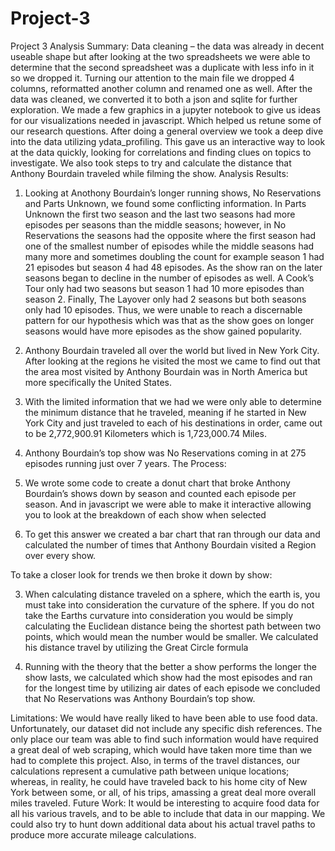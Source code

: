 # Project-3
Project 3
Analysis Summary:
Data cleaning – the data was already in decent useable shape but after looking at the two spreadsheets
we were able to determine that the second spreadsheet was a duplicate with less info in it so we
dropped it. Turning our attention to the main file we dropped 4 columns, reformatted another column
and renamed one as well.
After the data was cleaned, we converted it to both a json and sqlite for further exploration. We made a
few graphics in a jupyter notebook to give us ideas for our visualizations needed in javascript. Which
helped us retune some of our research questions. After doing a general overview we took a deep dive
into the data utilizing ydata_profiling. This gave us an interactive way to look at the data quickly, looking
for correlations and finding clues on topics to investigate. We also took steps to try and calculate the
distance that Anthony Bourdain traveled while filming the show.
Analysis Results:
1. Looking at Anothony Bourdain’s longer running shows, No Reservations and Parts Unknown, we
found some conflicting information. In Parts Unknown the first two season and the last two
seasons had more episodes per seasons than the middle seasons; however, in No Reservations
the seasons had the opposite where the first season had one of the smallest number of episodes
while the middle seasons had many more and sometimes doubling the count for example
season 1 had 21 episodes but season 4 had 48 episodes. As the show ran on the later seasons
began to decline in the number of episodes as well. A Cook’s Tour only had two seasons but
season 1 had 10 more episodes than season 2. Finally, The Layover only had 2 seasons but both
seasons only had 10 episodes. Thus, we were unable to reach a discernable pattern for our
hypothesis which was that as the show goes on longer seasons would have more episodes as the
show gained popularity.
2. Anthony Bourdain traveled all over the world but lived in New York City. After looking at the
regions he visited the most we came to find out that the area most visited by Anthony Bourdain
was in North America but more specifically the United States.
3. With the limited information that we had we were only able to determine the minimum distance
that he traveled, meaning if he started in New York City and just traveled to each of his
destinations in order, came out to be 2,772,900.91 Kilometers which is 1,723,000.74 Miles.
4. Anthony Bourdain’s top show was No Reservations coming in at 275 episodes running just over 7
years.
The Process:
1. We wrote some code to create a donut chart that broke Anthony Bourdain’s shows down by
season and counted each episode per season. And in javascript we were able to make it
interactive allowing you to look at the breakdown of each show when selected

2. To get this answer we created a bar chart that ran through our data and calculated the number
of times that Anthony Bourdain visited a Region over every show.

To take a closer look for trends we then broke it down by show:

3. When calculating distance traveled on a sphere, which the earth is, you must take into
consideration the curvature of the sphere. If you do not take the Earths curvature into
consideration you would be simply calculating the Euclidean distance being the shortest path
between two points, which would mean the number would be smaller. We calculated his
distance travel by utilizing the Great Circle formula

4. Running with the theory that the better a show performs the longer the show lasts, we
calculated which show had the most episodes and ran for the longest time by utilizing air dates
of each episode we concluded that No Reservations was Anthony Bourdain’s top show.

Limitations:
We would have really liked to have been able to use food data. Unfortunately, our dataset did not
include any specific dish references. The only place our team was able to find such information
would have required a great deal of web scraping, which would have taken more time than we had
to complete this project. Also, in terms of the travel distances, our calculations represent a
cumulative path between unique locations; whereas, in reality, he could have traveled back to his
home city of New York between some, or all, of his trips, amassing a great deal more overall miles
traveled.
Future Work:
It would be interesting to acquire food data for all his various travels, and to be able to include that
data in our mapping. We could also try to hunt down additional data about his actual travel paths to
produce more accurate mileage calculations. 
